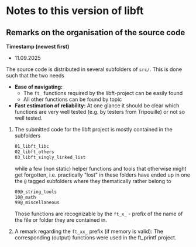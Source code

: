 # Notes to this version of libft

## Remarks on the organisation of the source code

**Timestamp (newest first)**

* 11.09.2025

The source code is distributed in several subfolders of `src/`.
This is done such that the two needs

* **Ease of navigating:**
  * The `ft_` functions required by the libft-project can be easily found
  * All other functions can be found by topic
* **Fast estimation of reliability:**
      At one glance it should be clear which functions are very well tested (e.g. by testers from Tripouille) or not so well tested.

1. The submitted code for the libft project is mostly contained in the subfolders

    ```bash
    01_libft_libc
    02_libft_others
    03_libft_singly_linked_list
    ```

    while a few (non static) helper functions and tools that
    otherwise might get forgotten, i.e. practically "lost" in
    these folders have ended up in one the `@` tagged
    subfolders where they thematically rather belong to

    ```bash
    09@_string_tools
    10@_math
    99@_miscellaneous
    ```

    Those functions are recognizable by the `ft_x_` - prefix
    of the name of the file or folder they are contained in.

2. A remark regarding the `ft_xx_` prefix (if memory is valid):
    The corresponding (output) functions were used in the
    ft_printf project.